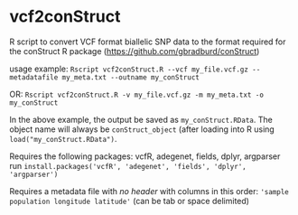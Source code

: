 # vcf2conStruct
R script to convert VCF format biallelic SNP data to the format required for the conStruct R package (https://github.com/gbradburd/conStruct)

usage example: ```Rscript vcf2conStruct.R --vcf my_file.vcf.gz --metadatafile my_meta.txt --outname my_conStruct```

OR: ```Rscript vcf2conStruct.R -v my_file.vcf.gz -m my_meta.txt -o my_conStruct```

In the above example, the output be saved as `my_conStruct.RData`. The object name will always be `conStruct_object` (after loading into R using `load("my_conStruct.RData")`.

Requires the following packages: vcfR, adegenet, fields, dplyr, argparser
run ```install.packages('vcfR', 'adegenet', 'fields', 'dplyr', 'argparser')```

Requires a metadata file with *no header* with columns in this order: `'sample population longitude latitude'` (can be tab or space delimited)
